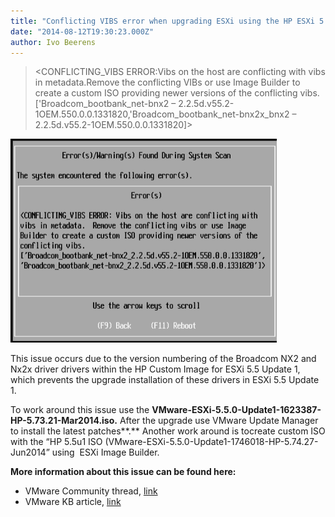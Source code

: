 ```yaml
---
title: "Conflicting VIBS error when upgrading ESXi using the HP ESXi 5.5u1 ISO"
date: "2014-08-12T19:30:23.000Z"
author: Ivo Beerens
---
```


> <CONFLICTING\_VIBS ERROR:Vibs on the host are conflicting with vibs in metadata.Remove the conflicting VIBs or use Image Builder to create a custom ISO providing newer versions of the conflicting vibs. \['Broadcom\_bootbank\_net-bnx2 – 2.2.5d.v55.2-1OEM.550.0.0.1331820,'Broadcom\_bootbank\_net-bnx2x\_bnx2 – 2.2.5d.v55.2-1OEM.550.0.0.1331820\]>

[![2014-08-12_08h51_43](images/2014-08-12_08h51_43.png)](images/2014-08-12_08h51_43.png)

This issue occurs due to the version numbering of the Broadcom NX2 and Nx2x driver drivers within the HP Custom Image for ESXi 5.5 Update 1, which prevents the upgrade installation of these drivers in ESXi 5.5 Update 1.

To work around this issue use the **VMware-ESXi-5.5.0-Update1-1623387-HP-5.73.21-Mar2014.iso.** After the upgrade use VMware Update Manager to install the latest patches**.** Another work around is tocreate custom ISO with the “HP 5.5u1 ISO (VMware-ESXi-5.5.0-Update1-1746018-HP-5.74.27-Jun2014” using  ESXi Image Builder.

**More information about this issue can be found here:**

- VMware Community thread, [link](https://communities.VMware.com/thread/482105?start=0&tstart=0)
- VMware KB article, [link](http://kb.VMware.com/selfservice/microsites/search.do?language=en_US&cmd=displayKC&externalId=2082027)



